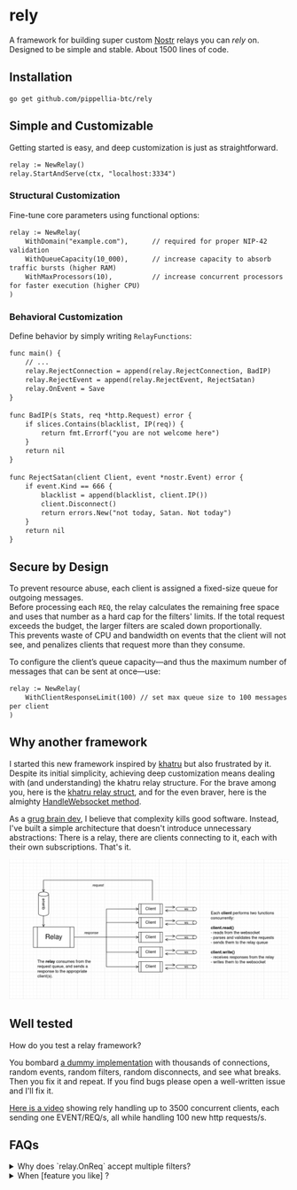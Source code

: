 # rely
A framework for building super custom [Nostr](https://github.com/nostr-protocol/nostr) relays you can *rely* on.
Designed to be simple and stable. About 1500 lines of code.

## Installation
```
go get github.com/pippellia-btc/rely
```

## Simple and Customizable
Getting started is easy, and deep customization is just as straightforward.

```golang
relay := NewRelay()
relay.StartAndServe(ctx, "localhost:3334")
```

### Structural Customization
Fine-tune core parameters using functional options:

```golang
relay := NewRelay(
    WithDomain("example.com"),      // required for proper NIP-42 validation
	WithQueueCapacity(10_000),   	// increase capacity to absorb traffic bursts (higher RAM)
	WithMaxProcessors(10),       	// increase concurrent processors for faster execution (higher CPU)
)
```

### Behavioral Customization

Define behavior by simply writing `RelayFunctions`:
```golang
func main() {
	// ...
	relay.RejectConnection = append(relay.RejectConnection, BadIP)
	relay.RejectEvent = append(relay.RejectEvent, RejectSatan)
	relay.OnEvent = Save
}

func BadIP(s Stats, req *http.Request) error {
	if slices.Contains(blacklist, IP(req)) {
		return fmt.Errorf("you are not welcome here")
	}
	return nil
}

func RejectSatan(client Client, event *nostr.Event) error {
	if event.Kind == 666 {
		blacklist = append(blacklist, client.IP())
		client.Disconnect()
		return errors.New("not today, Satan. Not today")
	}
	return nil
}
```

## Secure by Design

To prevent resource abuse, each client is assigned a fixed-size queue for outgoing messages.  
Before processing each `REQ`, the relay calculates the remaining free space and uses that number as a hard cap for the filters' limits. If the total request exceeds the budget, the larger filters are scaled down proportionally.  
This prevents waste of CPU and bandwidth on events that the client will not see, and penalizes clients that request more than they consume.

To configure the client’s queue capacity—and thus the maximum number of messages that can be sent at once—use:

```golang
relay := NewRelay(
    WithClientResponseLimit(100) // set max queue size to 100 messages per client
)
```


## Why another framework
I started this new framework inspired by [khatru](https://github.com/fiatjaf/khatru) but also frustrated by it.
Despite its initial simplicity, achieving deep customization means dealing with (and understanding) the khatru relay structure.
For the brave among you, here is the [khatru relay struct](https://github.com/fiatjaf/khatru/blob/master/relay.go#L54), and for the even braver, here is the almighty [HandleWebsocket method](https://github.com/fiatjaf/khatru/blob/master/handlers.go#L54).

As a [grug brain dev](https://grugbrain.dev/), I believe that complexity kills good software.
Instead, I've built a simple architecture that doesn't introduce unnecessary abstractions:
There is a relay, there are clients connecting to it, each with their own subscriptions. That's it.

![](architecture.png)

## Well tested
How do you test a relay framework?

You bombard [a dummy implementation](https://github.com/pippellia-btc/rely/blob/main/tests/random_test.go) with thousands of connections, random events, random filters, random disconnects, and see what breaks. Then you fix it and repeat. If you find bugs please open a well-written issue and I'll fix it.

[Here is a video](https://m.primal.net/QECM.mp4) showing rely handling up to 3500 concurrent clients, each sending one EVENT/REQ/s, all while handling 100 new http requests/s.

## FAQs

<details>
<summary>Why does `relay.OnReq` accept multiple filters?</summary>

Because I don't want to hide the fact that a REQ can contain multiple filters, and I want the user of the framework to deal with it.  
For example, he/she can decide to reject REQs that contain too many filters, or doing something like the following

```golang
func TooMany(client rely.Client, filters nostr.Filters) error {
    total := len(filters)
    for _, sub := range client.Subscriptions() {
        total += len(sub.Filters)
    }

    if total > 10 {
        client.Disconnect()
        return errors.New("rate-limited: too many open filters")
    }
    return nil
}
```
</details>

<details>
<summary>When [feature you like] ?</summary>

Open a well written issue and make a case for why it should be added. Keep in mind that, being a [grug brain dev](https://grugbrain.dev/), I believe:

> best weapon against complexity spirit demon is magic word: "no"

</details>

